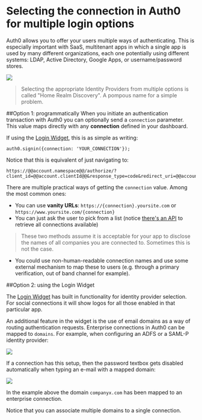 # Selecting the connection in Auth0 for multiple login options 

Auth0 allows you to offer your users multiple ways of authenticating. This is especially important with SaaS, multitenant apps in which a single app is used by many different organizations, each one potentially using different systems: LDAP, Active Directory, Google Apps, or username/password stores.

![](https://docs.google.com/drawings/d/1h3-gOOLOEOzbqh5c3n_9p7YNHpkffHNH7nFOgG3KM8A/pub?w=744&amp;h=307)

> Selecting the appropriate Identity Providers from multiple options is called "Home Realm Discovery". A pompous name for a simple problem.

##Option 1: programmatically 
When you initiate an authentication transaction with Auth0 you can optionally send a `connection` parameter. This value maps directly with any __connection__ defined in your dashboard.

If using the [Login Widget](login-widget2), this is as simple as writing:

	auth0.signin({connection: 'YOUR_CONNECTION'});


Notice that this is equivalent of just navigating to:

	https://@@account.namespace@@/authorize/?client_id=@@account.clientId@@&response_type=code&redirect_uri=@@account.callback@@&state=OPAQUE_VALUE&connection=YOUR_CONNECTION

There are multiple practical ways of getting the `connection` value. Among the most common ones:

* You can use __vanity URLs__: `https://{connection}.yoursite.com` or `https://www.yoursite.com/{connection}`
* You can just ask the user to pick from a list (notice [there's an API](@@base_url@@/api#!#get--api-connections) to retrieve all connections available)

> These two methods assume it is acceptable for your app to disclose the names of all companies you are connected to. Sometimes this is not the case.

* You could use non-human-readable connection names and use some external mechanism to map these to users (e.g. through a primary verification, out of band channel for example).

##Option 2: using the Login Widget

The [Login Widget](login-widget2) has built in functionality for identity provider selection. For social connections it will show logos for all those enabled in that particular app. 

An additional feature in the widget is the use of email domains as a way of routing authentication requests. Enterprise connections in Auth0 can be mapped to `domains`. For example, when configuring an ADFS or a SAML-P identity provider:

![](https://cldup.com/k_LcfC8PHp.png)

If a connection has this setup, then the password textbox gets disabled automatically when typing an e-mail with a mapped domain:

![](https://cldup.com/R7mvAZpSnf.png)

In the example above the domain `companyx.com` has been mapped to an enterprise connection.

Notice that you can associate multiple domains to a single connection.

